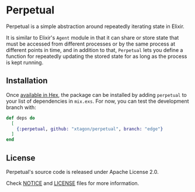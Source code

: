 # Perpetual

Perpetual is a simple abstraction around repeatedly iterating state in Elixir.

It is similar to Elixir's `Agent` module in that it can share or store state
that must be accessed from different processes or by the same process at
different points in time, and in addition to that, `Perpetual` lets you
define a function for repeatedly updating the stored state for as long as the
process is kept running.

## Installation

Once [available in Hex](https://hex.pm/docs/publish), the package can be installed
by adding `perpetual` to your list of dependencies in `mix.exs`. For now, you
can test the development branch with:

```elixir
def deps do
  [
    {:perpetual, github: "xtagon/perpetual", branch: "edge"}
  ]
end
```

## License

Perpetual's source code is released under Apache License 2.0.

Check [NOTICE](NOTICE) and [LICENSE](LICENSE) files for more information.
